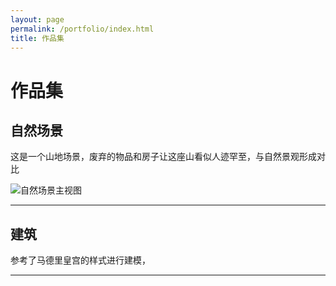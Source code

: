```yaml
---
layout: page
permalink: /portfolio/index.html
title: 作品集
---
```


# 作品集

## 自然场景

这是一个山地场景，废弃的物品和房子让这座山看似人迹罕至，与自然景观形成对比

<img src="{{ site.baseurl }}/images/sources/自然.png}" title="" alt="自然场景主视图" data-align="inline">

---


## 建筑

参考了马德里皇宫的样式进行建模，

---


